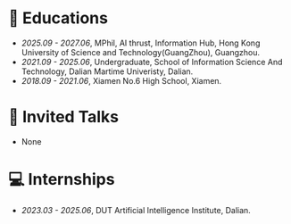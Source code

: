 
# 📖 Educations
- *2025.09 - 2027.06*, MPhil, AI thrust, Information Hub, Hong Kong University of Science and Technology(GuangZhou), Guangzhou.
- *2021.09 - 2025.06*, Undergraduate, School of Information Science And Technology, Dalian Martime Univeristy, Dalian.
- *2018.09 - 2021.06*, Xiamen No.6 High School, Xiamen.

# 💬 Invited Talks
- None

# 💻 Internships
- *2023.03 - 2025.06*, DUT Artificial Intelligence Institute, Dalian.

